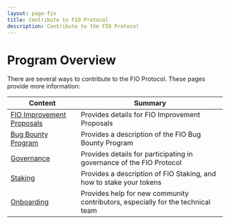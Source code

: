 ```yaml
---
layout: page-fio
title: Contribute to FIO Protocol
description: Contribute to the FIO Protocol
---
```

# Program Overview
There are several ways to contribute to the FIO Protocol.  These pages provide more information:

|Content  |Summary |
|---|---|
| [FIO Improvement Proposals]({{site.baseurl}}/docs/contribute/fips) | Provides details for FIO Improvement Proposals
| [Bug Bounty Program]({{site.baseurl}}/docs//contribute/bounty)|Provides a description of the FIO Bug Bounty Program |
| [Governance]({{site.baseurl}}/docs//contribute/govern)|Provides details for participating in governance of the FIO Protocol |
| [Staking]({{site.baseurl}}/docs//eu/staking)|Provides a description of FIO Staking, and how to stake your tokens |
| [Onboarding]({{site.baseurl}}/docs//contribute/onboarding)|Provides help for new community contributors, especially for the technical team|

